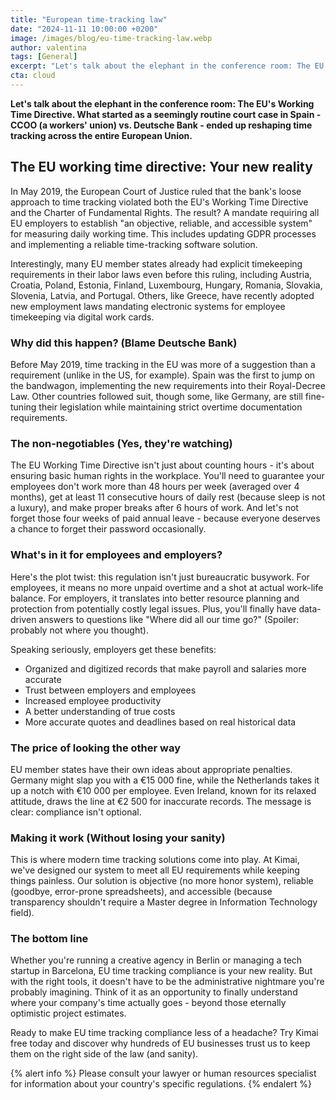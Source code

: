 ```yaml
---
title: "European time-tracking law"
date: "2024-11-11 10:00:00 +0200"
image: /images/blog/eu-time-tracking-law.webp
author: valentina
tags: [General]
excerpt: "Let's talk about the elephant in the conference room: The EU's Working Time Directive, forcing all employers to use an electronic time-tracking system."
cta: cloud
---
```

 
__Let's talk about the elephant in the conference room: The EU's Working Time Directive. What started as a seemingly routine court case in Spain - CCOO (a workers' union) vs. Deutsche Bank - ended up reshaping time tracking across the entire European Union.__

## The EU working time directive: Your new reality

In May 2019, the European Court of Justice ruled that the bank's loose approach to time tracking violated both the EU's Working Time Directive and the Charter of Fundamental Rights. The result? A mandate requiring all EU employers to establish "an objective, reliable, and accessible system" for measuring daily working time. This includes updating GDPR processes and implementing a reliable time-tracking software solution.

Interestingly, many EU member states already had explicit timekeeping requirements in their labor laws even before this ruling, including Austria, Croatia, Poland, Estonia, Finland, Luxembourg, Hungary, Romania, Slovakia, Slovenia, Latvia, and Portugal. Others, like Greece, have recently adopted new employment laws mandating electronic systems for employee timekeeping via digital work cards.

### Why did this happen? (Blame Deutsche Bank)

Before May 2019, time tracking in the EU was more of a suggestion than a requirement (unlike in the US, for example). Spain was the first to jump on the bandwagon, implementing the new requirements into their Royal-Decree Law. Other countries followed suit, though some, like Germany, are still fine-tuning their legislation while maintaining strict overtime documentation requirements.

### The non-negotiables (Yes, they're watching)

The EU Working Time Directive isn't just about counting hours - it's about ensuring basic human rights in the workplace. You'll need to guarantee your employees don't work more than 48 hours per week (averaged over 4 months), get at least 11 consecutive hours of daily rest (because sleep is not a luxury), and make proper breaks after 6 hours of work. And let's not forget those four weeks of paid annual leave - because everyone deserves a chance to forget their password occasionally.

### What's in it for employees and employers?

Here's the plot twist: this regulation isn't just bureaucratic busywork. For employees, it means no more unpaid overtime and a shot at actual work-life balance. For employers, it translates into better resource planning and protection from potentially costly legal issues. Plus, you'll finally have data-driven answers to questions like "Where did all our time go?" (Spoiler: probably not where you thought).

Speaking seriously, employers get these benefits:
- Organized and digitized records that make payroll and salaries more accurate
- Trust between employers and employees
- Increased employee productivity
- A better understanding of true costs
- More accurate quotes and deadlines based on real historical data

### The price of looking the other way

EU member states have their own ideas about appropriate penalties. Germany might slap you with a €15 000 fine, while the Netherlands takes it up a notch with €10 000 per employee. Even Ireland, known for its relaxed attitude, draws the line at €2 500 for inaccurate records. The message is clear: compliance isn't optional.

### Making it work (Without losing your sanity)

This is where modern time tracking solutions come into play. At Kimai, we've designed our system to meet all EU requirements while keeping things painless. Our solution is objective (no more honor system), reliable (goodbye, error-prone spreadsheets), and accessible (because transparency shouldn't require a Master degree in Information Technology field).

### The bottom line

Whether you're running a creative agency in Berlin or managing a tech startup in Barcelona, EU time tracking compliance is your new reality. But with the right tools, it doesn't have to be the administrative nightmare you're probably imagining. Think of it as an opportunity to finally understand where your company's time actually goes - beyond those eternally optimistic project estimates.

Ready to make EU time tracking compliance less of a headache? Try Kimai free today and discover why hundreds of EU businesses trust us to keep them on the right side of the law (and sanity).

{% alert info %}
Please consult your lawyer or human resources specialist for information about your country's specific regulations.
{% endalert %}
